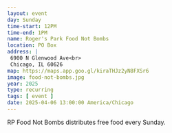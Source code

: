 ```yaml
---
layout: event
day: Sunday
time-start: 12PM
time-end: 1PM
name: Roger's Park Food Not Bombs
location: PO Box
address: |
 6900 N Glenwood Ave<br>
 Chicago, IL 60626
map: https://maps.app.goo.gl/kiraTHJz2yN8FXSr6
image: food-not-bombs.jpg
year: 2025
type: recurring
tags: [ event ]
date: 2025-04-06 13:00:00 America/Chicago
---
```

RP Food Not Bombs distributes free food every Sunday.